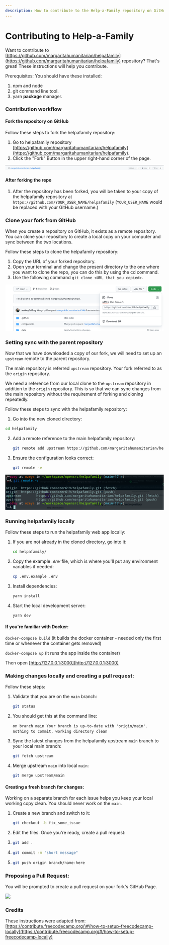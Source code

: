 ```yaml
---
description: How to contribute to the Help-a-Family repository on GitHub.
---
```


# Contributing to Help-a-Family

Want to contribute to [https://github.com/margaritahumanitarian/helpafamily](https://github.com/margaritahumanitarian/helpafamily) repository? That's great! These instructions will help you contribute.

Prerequisites: You should have these installed:

1. npm and node
2. git command line tool.
3. yarn **package** manager.

### Contribution workflow

#### Fork the repository on GitHub

Follow these steps to fork the helpafamily repository:

1. Go to helpafamily repository [https://github.com/margaritahumanitarian/helpafamily](https://github.com/margaritahumanitarian/helpafamily).
2. Click the "Fork" Button in the upper right-hand corner of the page.

![Top right corner has a button to fork](.gitbook/assets/fork_repo.png)

#### After forking the repo

1. After the repository has been forked, you will be taken to your copy of the helpafamily repository at `https://github.com/YOUR_USER_NAME/helpafamily` \(`YOUR_USER_NAME` would be replaced with your GitHub username.\)

### Clone your fork from GitHub

When you create a repository on GitHub, it exists as a remote repository. You can clone your repository to create a local copy on your computer and sync between the two locations.

Follow these steps to clone the helpafamily repository:

1. Copy the URL of your forked repository.   
2. Open your terminal and change the present directory to the one where you want to clone the repo,            you can do this by using the cd command.
3. Use the following command `git clone <URL that you copied>`.

![Copy the URL of your forked repository](.gitbook/assets/clone.png)

### Setting sync with the parent repository

Now that we have downloaded a copy of our fork, we will need to set up an `upstream` remote to the parent repository.

The main repository is referred `upstream` repository. Your fork referred to as the `origin` repository.

We need a reference from our local clone to the `upstream` repository in addition to the `origin` repository. This is so that we can sync changes from the main repository without the requirement of forking and cloning repeatedly.

Follow these steps to sync with the helpafamily repository:

1.  Go into the new cloned directory:
   ```bash
   cd helpafamily
   ```
2. Add a remote reference to the main helpafamily repository:

   ```bash
   git remote add upstream https://github.com/margaritahumanitarian/helpafamily.git
   ```
3. Ensure the configuration looks correct:

   ```bash
   git remote -v
   ```

![You will have your username in place of ozer619](.gitbook/assets/sync.png)

### Running helpafamily locally

Follow these steps to run the helpafamily web app locally:

1. If you are not already in the cloned directory, go into it:
   ```bash
   cd helpafamily/
   ```
2. Copy the example *.env* file, which is where you'll put any environment variables if needed:
   ```bash
   cp .env.example .env
   ```
3. Install dependencies:
   ```bash
   yarn install
   ```
4. Start the local development server:
   ```bash
   yarn dev
   ```

#### If you're familiar with Docker:

`docker-compose build` \(it builds the docker container - needed only the first time or whenever the container gets removed\)

`docker-compose up` \(it runs the app inside the container\)

Then open [http://127.0.0.1:3000](http://127.0.0.1:3000)

### Making changes locally and creating a pull request:

Follow these steps:

1. Validate that you are on the `main` branch:
   ```bash
   git status
   ```
2. You should get this at the command line:  

    `on branch main Your branch is up-to-date with 'origin/main'.  nothing to commit, working directory clean`

3. Sync the latest changes from the helpafamily upstream `main` branch to your local main branch:  

    ```bash
    git fetch upstream
    ```

4. Merge upstream `main` into local `main`:
   ```bash
   git merge upstream/main
   ```

####    Creating a fresh branch for changes:

Working on a separate branch for each issue helps you keep your local working copy clean. You should never work on the `main`.

1. Create a new branch and switch to it:
   ```bash
   git checkout -b fix_some_issue
   ```

2. Edit the files. Once you're ready, create a pull request:

3. ```bash
   git add .
   ```

4. ```bash
   git commit -m "short message"
   ```

5. ```bash
   git push origin branch/name-here
   ```  


### Proposing a Pull Request:

You will be prompted to create a pull request on your fork's GitHub Page.  


![](.gitbook/assets/pullrequest.png)

### Credits

These instructions were adapted from:  
[https://contribute.freecodecamp.org/\#/how-to-setup-freecodecamp-locally](https://contribute.freecodecamp.org/#/how-to-setup-freecodecamp-locally)
